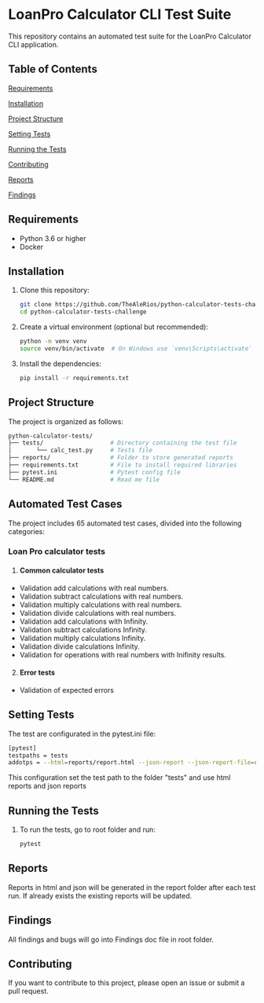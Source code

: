 # LoanPro Calculator CLI Test Suite

This repository contains an automated test suite for the LoanPro Calculator CLI application.

## Table of Contents

[Requirements](#requirements)

[Installation](#installation)

[Project Structure](#project-structure)

[Setting Tests](#setting-tests)

[Running the Tests](#running-the-tests)

[Contributing](#contributing)

[Reports](#reports)

[Findings](#findings)

## Requirements

- Python 3.6 or higher
- Docker

## Installation

1. Clone this repository:

    ```sh
    git clone https://github.com/TheAleRios/python-calculator-tests-challenge
    cd python-calculator-tests-challenge
    ```

2. Create a virtual environment (optional but recommended):

    ```sh
    python -m venv venv
    source venv/bin/activate  # On Windows use `venv\Scripts\activate`
    ```

3. Install the dependencies:

    ```sh
    pip install -r requirements.txt
    ```
## Project Structure
The project is organized as follows:
```bash
python-calculator-tests/
├── tests/                   # Directory containing the test file
│       └── calc_test.py     # Tests file
├── reports/                 # Folder to store generated reports
├── requirements.txt         # File to install required libraries
├── pytest.ini               # Pytest config file
└── README.md                # Read me file

```


## Automated Test Cases

The project includes 65 automated test cases, divided into the following categories:

### Loan Pro calculator tests
1. #### Common calculator tests

- Validation add calculations with real numbers.
- Validation subtract calculations with real numbers.
- Validation multiply calculations with real numbers.
- Validation divide calculations with real numbers.
- Validation add calculations with Infinity.
- Validation subtract calculations Infinity.
- Validation multiply calculations Infinity.
- Validation divide calculations Infinity.
- Validation for operations with real numbers with Inifinity results.


2. #### Error tests

- Validation of expected errors

## Setting Tests
The test are configurated in the pytest.ini file:


```bash
[pytest]
testpaths = tests
addotps = --html=reports/report.html --json-report --json-report-file=reports/report.json
```
This configuration set the test path to the folder "tests" and use html reports and json reports



## Running the Tests

1. To run the tests, go to root folder and run:

    ```sh
    pytest 
    ```
## Reports
Reports in html and json will be generated in the report folder after each test run. If already exists the existing reports will be updated. 

## Findings
All findings and bugs will go into Findings doc file in root folder.

## Contributing

If you want to contribute to this project, please open an issue or submit a pull request.